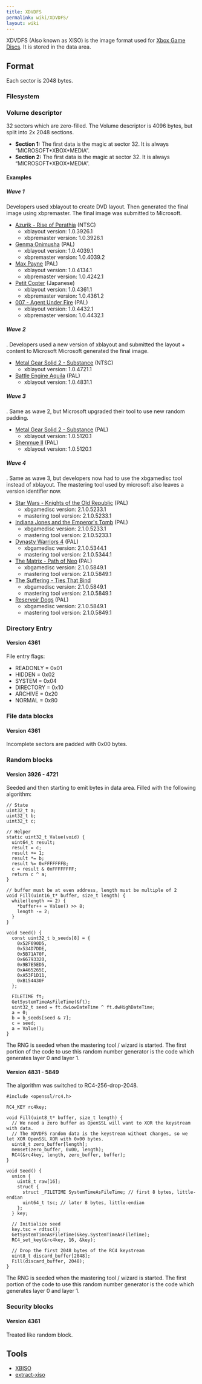 ```yaml
---
title: XDVDFS
permalink: wiki/XDVDFS/
layout: wiki
---
```


XDVDFS (Also known as XISO) is the image format used for [Xbox Game
Discs](/wiki/Xbox_Game_Disc "wikilink"). It is stored in the data area.

Format
------

Each sector is 2048 bytes.

### Filesystem

### Volume descriptor

32 sectors which are zero-filled. The Volume descriptor is 4096 bytes,
but split into 2x 2048 sections.

-   **Section 1:** The first data is the magic at sector 32. It is
    always “MICROSOFT\*XBOX\*MEDIA”.
-   **Section 2:** The first data is the magic at sector 32. It is
    always “MICROSOFT\*XBOX\*MEDIA”.

#### Examples

##### Wave 1

Developers used xblayout to create DVD layout. Then generated the final
image using xbpremaster. The final image was submitted to Microsoft.

-   [Azurik - Rise of Perathia](/wiki/Azurik_-_Rise_of_Perathia "wikilink")
    (NTSC)
    -   xblayout version: 1.0.3926.1
    -   xbpremaster version: 1.0.3926.1
-   [Genma Onimusha](/wiki/Genma_Onimusha "wikilink") (PAL)
    -   xblayout version: 1.0.4039.1
    -   xbpremaster version: 1.0.4039.2
-   [Max Payne](/wiki/Max_Payne "wikilink") (PAL)
    -   xblayout version: 1.0.4134.1
    -   xbpremaster version: 1.0.4242.1
-   [Petit Copter](/wiki/Petit_Copter "wikilink") (Japanese)
    -   xblayout version: 1.0.4361.1
    -   xbpremaster version: 1.0.4361.2
-   [007 - Agent Under Fire](007_-_Agent_Under_Fire "wikilink") (PAL)
    -   xblayout version: 1.0.4432.1
    -   xbpremaster version: 1.0.4432.1

##### Wave 2

. Developers used a new version of xblayout and submitted the layout +
content to Microsoft Microsoft generated the final image.

-   [Metal Gear Solid 2 -
    Substance](/wiki/Metal_Gear_Solid_2_-_Substance "wikilink") (NTSC)
    -   xblayout version: 1.0.4721.1
-   [Battle Engine Aquila](/wiki/Battle_Engine_Aquila "wikilink") (PAL)
    -   xblayout version: 1.0.4831.1

##### Wave 3

. Same as wave 2, but Microsoft upgraded their tool to use new random
padding.

-   [Metal Gear Solid 2 -
    Substance](/wiki/Metal_Gear_Solid_2_-_Substance "wikilink") (PAL)
    -   xblayout version: 1.0.5120.1
-   [Shenmue II](/wiki/Shenmue_II "wikilink") (PAL)
    -   xblayout version: 1.0.5120.1

##### Wave 4

. Same as wave 3, but developers now had to use the xbgamedisc tool
instead of xblayout. The mastering tool used by microsoft also leaves a
version identifier now.

-   [Star Wars - Knights of the Old
    Republic](/wiki/Star_Wars_-_Knights_of_the_Old_Republic "wikilink") (PAL)
    -   xbgamedisc version: 2.1.0.5233.1
    -   mastering tool version: 2.1.0.5233.1
-   [Indiana Jones and the Emperor's
    Tomb](/wiki/Indiana_Jones_and_the_Emperor's_Tomb "wikilink") (PAL)
    -   xbgamedisc version: 2.1.0.5233.1
    -   mastering tool version: 2.1.0.5233.1
-   [Dynasty Warriors 4](/wiki/Dynasty_Warriors_4 "wikilink") (PAL)
    -   xbgamedisc version: 2.1.0.5344.1
    -   mastering tool version: 2.1.0.5344.1
-   [The Matrix - Path of Neo](/wiki/The_Matrix_-_Path_of_Neo "wikilink")
    (PAL)
    -   xbgamedisc version: 2.1.0.5849.1
    -   mastering tool version: 2.1.0.5849.1
-   [The Suffering - Ties That
    Bind](/wiki/The_Suffering_-_Ties_That_Bind "wikilink")
    -   xbgamedisc version: 2.1.0.5849.1
    -   mastering tool version: 2.1.0.5849.1
-   [Reservoir Dogs](/wiki/Reservoir_Dogs "wikilink") (PAL)
    -   xbgamedisc version: 2.1.0.5849.1
    -   mastering tool version: 2.1.0.5849.1

### Directory Entry

#### Version 4361

File entry flags:

-   READONLY = 0x01
-   HIDDEN = 0x02
-   SYSTEM = 0x04
-   DIRECTORY = 0x10
-   ARCHIVE = 0x20
-   NORMAL = 0x80

### File data blocks

#### Version 4361

Incomplete sectors are padded with 0x00 bytes.

### Random blocks

#### Version 3926 - 4721

Seeded and then starting to emit bytes in data area. Filled with the
following algorithm:

    // State
    uint32_t a;
    uint32_t b;
    uint32_t c;

    // Helper
    static uint32_t Value(void) {
      uint64_t result;
      result = c;
      result += 1;
      result *= b;
      result %= 0xFFFFFFFB;
      c = result & 0xFFFFFFFF;
      return c ^ a;
    }

    // buffer must be at even address, length must be multiple of 2
    void Fill(uint16_t* buffer, size_t length) {
      while(length >= 2) {
        *buffer++ = Value() >> 8;
        length -= 2;
      }
    }

    void Seed() {
      const uint32_t b_seeds[8] = {
        0x52F690D5,
        0x534D7DDE,
        0x5B71A70F,
        0x66793320,
        0x9B7E5ED5,
        0xA465265E,
        0xA53F1D11,
        0xB154430F
      };

      FILETIME ft;
      GetSystemTimeAsFileTime(&ft);
      uint32_t seed = ft.dwLowDateTime ^ ft.dwHighDateTime;
      a = 0;
      b = b_seeds[seed & 7];
      c = seed;
      a = Value();
    }

The RNG is seeded when the mastering tool / wizard is started. The first
portion of the code to use this random number generator is the code
which generates layer 0 and layer 1.

#### Version 4831 - 5849

The algorithm was switched to RC4-256-drop-2048.


    #include <openssl/rc4.h>

    RC4_KEY rc4key;

    void Fill(uint8_t* buffer, size_t length) {
      // We need a zero buffer as OpenSSL will want to XOR the keystream with data.
      // The XDVDFS random data is the keystream without changes, so we let XOR OpenSSL XOR with 0x00 bytes.
      uint8_t zero_buffer[length];
      memset(zero_buffer, 0x00, length);
      RC4(&rc4key, length, zero_buffer, buffer);
    }

    void Seed() {
      union {
        uint8_t raw[16];
        struct {
          struct _FILETIME SystemTimeAsFileTime; // first 8 bytes, little-endian
          uint64_t tsc; // later 8 bytes, little-endian
        };
      } key;

      // Initialize seed
      key.tsc = rdtsc();
      GetSystemTimeAsFileTime(&key.SystemTimeAsFileTime);
      RC4_set_key(&rc4key, 16, &key);

      // Drop the first 2048 bytes of the RC4 keystream
      uint8_t discard_buffer[2048];
      Fill(discard_buffer, 2048);
    }

The RNG is seeded when the mastering tool / wizard is started. The first
portion of the code to use this random number generator is the code
which generates layer 0 and layer 1.

### Security blocks

#### Version 4361

Treated like random block.

Tools
-----

-   [XBISO](https://github.com/OpenXDK/xbiso)
-   [extract-xiso](https://github.com/mborgerson/extract-xiso)

